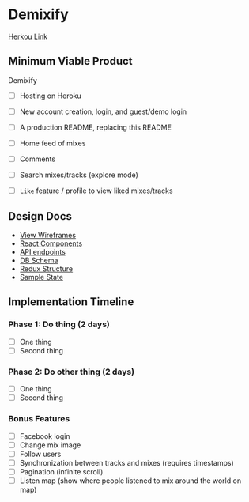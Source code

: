 # Demixify

[Herkou Link](http://demixify.herokuapp.com)

## Minimum Viable Product

Demixify

- [ ] Hosting on Heroku
- [ ] New account creation, login, and guest/demo login
- [ ] A production README, replacing this README
- [ ] Home feed of mixes
- [ ] Comments
- [ ] Search mixes/tracks (explore mode)
- [ ] `Like` feature / profile to view liked mixes/tracks



## Design Docs
* [View Wireframes](wireframes)
* [React Components](component-hierarchy.md)
* [API endpoints](api-endpoints.md)
* [DB Schema](schema.md)
* [Redux Structure](redux-structure.md)
* [Sample State](sample-state.md)

## Implementation Timeline

### Phase 1: Do thing (2 days)
- [ ] One thing
- [ ] Second thing

### Phase 2: Do other thing (2 days)
- [ ] One thing
- [ ] Second thing

### Bonus Features
- [ ] Facebook login
- [ ] Change mix image
- [ ] Follow users
- [ ] Synchronization between tracks and mixes (requires timestamps)
- [ ] Pagination (infinite scroll)
- [ ] Listen map (show where people listened to mix around the world on map)
